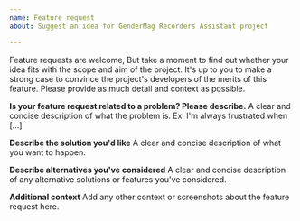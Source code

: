 ```yaml
---
name: Feature request
about: Suggest an idea for GenderMag Recorders Assistant project

---
```


Feature requests are welcome, But take a moment to find out whether your idea fits with the scope and aim of the project. It's up to you to make a strong case to convince the project's developers of the merits of this feature. Please provide as much detail and context as possible.

**Is your feature request related to a problem? Please describe.**
A clear and concise description of what the problem is. Ex. I'm always frustrated when [...]

**Describe the solution you'd like**
A clear and concise description of what you want to happen.

**Describe alternatives you've considered**
A clear and concise description of any alternative solutions or features you've considered.

**Additional context**
Add any other context or screenshots about the feature request here.
